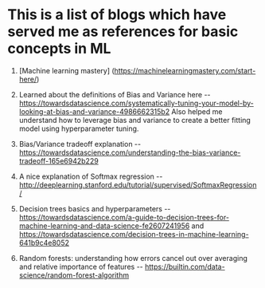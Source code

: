 # This is a list of blogs which have served me as references for basic concepts in ML

1. [Machine learning mastery] (https://machinelearningmastery.com/start-here/) 

2. Learned about the definitions of Bias and Variance here -- https://towardsdatascience.com/systematically-tuning-your-model-by-looking-at-bias-and-variance-4986662315b2
Also helped me understand how to leverage bias and variance to create a better fitting model using hyperparameter tuning.

3. Bias/Variance tradeoff explanation -- https://towardsdatascience.com/understanding-the-bias-variance-tradeoff-165e6942b229

4. A nice explanation of Softmax regression -- http://deeplearning.stanford.edu/tutorial/supervised/SoftmaxRegression/

5. Decision trees basics and hyperparameters -- https://towardsdatascience.com/a-guide-to-decision-trees-for-machine-learning-and-data-science-fe2607241956 and
https://towardsdatascience.com/decision-trees-in-machine-learning-641b9c4e8052

6. Random forests: understanding how errors cancel out over averaging and relative importance of features -- https://builtin.com/data-science/random-forest-algorithm